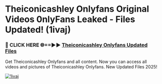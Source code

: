# Theiconicashley Onlyfans Original Videos 0nlyFans Leaked - Files Updated! (1ivaj)

<h3>🔴 CLICK HERE 🌐==►► <a href="https://tinyurl.com/2m67pmp6" rel="nofollow">Theiconicashley Onlyfans Updated Files</a></h3>

Get Theiconicashley Onlyfans and all content. Now you can access all videos and pictures of Theiconicashley Onlyfans. New Updated Files 2025!

[![1ivaj](https://i.imgur.com/H4QAA4z.gif)](https://tinyurl.com/2m67pmp6)